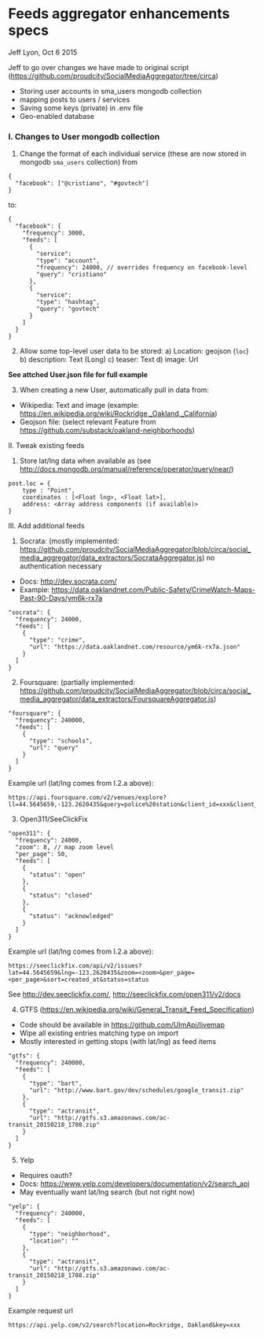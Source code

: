 # Feeds aggregator enhancements specs
Jeff Lyon, Oct 6 2015

Jeff to go over changes we have made to original script (https://github.com/proudcity/SocialMediaAggregator/tree/circa)
* Storing user accounts in sma_users mongodb collection
* mapping posts to users / services 
* Saving some keys (private) in .env file
* Geo-enabled database

### I. Changes to User mongodb collection

1. Change the format of each individual service (these are now stored in mongodb `sma_users` collection) from 
```
{
  "facebook": ["@cristiano", "#govtech"] 
}
```
to:
```
{
  "facebook": {
    "frequency": 3000,
    "feeds": [
      {
        "service": 
        "type": "account",
        "frequency": 24000, // overrides frequency on facebook-level
        "query": "cristiano"
      },
      {
        "service": 
        "type": "hashtag",
        "query": "govtech"
      }
    ]
  }
}
```

2. Allow some top-level user data to be stored:
 a) Location: geojson (`loc`)
 b) description: Text (Long)
 c) teaser: Text
 d) image: Url

**See attched User.json file for full example**


3. When creating a new User, automatically pull in data from:
 * Wikipedia: Text and image (example: https://en.wikipedia.org/wiki/Rockridge,_Oakland,_California)
 * Geojson file: (select relevant Feature from https://github.com/substack/oakland-neighborhoods)


II. Tweak existing feeds

1. Store lat/lng data when available as (see http://docs.mongodb.org/manual/reference/operator/query/near/)
```
post.loc = {
    type : "Point",
    coordinates : [<Float lng>, <Float lat>],
    address: <Array address components (if available)>
}
```


III. Add additional feeds

1. Socrata: (mostly implemented: https://github.com/proudcity/SocialMediaAggregator/blob/circa/social_media_aggregator/data_extractors/SocrataAggregator.js) no authentication necessary
 * Docs: http://dev.socrata.com/
 * Example: https://data.oaklandnet.com/Public-Safety/CrimeWatch-Maps-Past-90-Days/ym6k-rx7a
```
"socrata": {
  "frequency": 24000,
  "feeds": [
    {
      "type": "crime",
      "url": "https://data.oaklandnet.com/resource/ym6k-rx7a.json"
    }
  ]
}
```

2. Foursquare: (partially implemented: https://github.com/proudcity/SocialMediaAggregator/blob/circa/social_media_aggregator/data_extractors/FoursquareAggregator.js)
```
"foursquare": {
  "frequency": 240000,
  "feeds": [
    {
      "type": "schools",
      "url": "query"
    }
  ]
}
```
Example url (lat/lng comes from I.2.a above):
```
https://api.foursquare.com/v2/venues/explore?ll=44.5645659,-123.2620435&query=police%20station&client_id=xxx&client_secret=xxx&v=20140601
```

3. Open311/SeeClickFix
```
"open311": {
  "frequency": 24000,
  "zoom": 8, // map zoom level
  "per_page": 50,
  "feeds": [
    {
      "status": "open"
    },
    {
      "status": "closed"
    },
    {
      "status": "acknowledged"
    }
  ]
}
```
Example url (lat/lng comes from I.2.a above):
```
https://seeclickfix.com/api/v2/issues?lat=44.5645659&lng=-123.2620435&zoom=<zoom>&per_page=<per_page>&sort=created_at&status=status
```
See http://dev.seeclickfix.com/, http://seeclickfix.com/open311/v2/docs

4. GTFS (https://en.wikipedia.org/wiki/General_Transit_Feed_Specification)
 * Code should be available in https://github.com/UlmApi/livemap
 * Wipe all existing entries matching type on import
 * Mostly interested in getting stops (with lat/lng) as feed items
``` 
"gtfs": {
  "frequency": 240000,
  "feeds": [
    {
      "type": "bart",
      "url": "http://www.bart.gov/dev/schedules/google_transit.zip"
    },
    {
      "type": "actransit",
      "url": "http://gtfs.s3.amazonaws.com/ac-transit_20150218_1708.zip"
    }
  ]
}
```


5. Yelp
 * Requires oauth?
 * Docs: https://www.yelp.com/developers/documentation/v2/search_api
 * May eventually want lat/lng search (but not right now)
``` 
"yelp": {
  "frequency": 240000,
  "feeds": [
    {
      "type": "neighborhood",
      "location": ""
    },
    {
      "type": "actransit",
      "url": "http://gtfs.s3.amazonaws.com/ac-transit_20150218_1708.zip"
    }
  ]
}
```
Example request url
```
https://api.yelp.com/v2/search?location=Rockridge, Oakland&key=xxx
```

